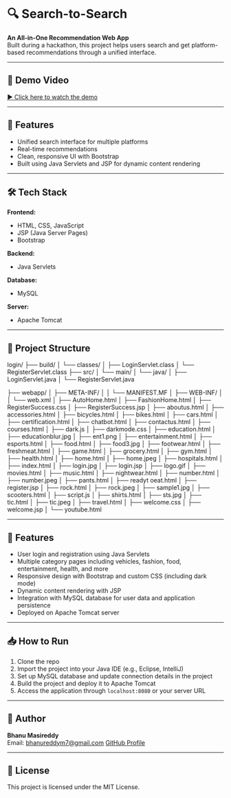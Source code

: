 # 🔍 Search-to-Search

**An All-in-One Recommendation Web App**  
Built during a hackathon, this project helps users search and get platform-based recommendations through a unified interface.

---

## 🎥 Demo Video

[▶️ Click here to watch the demo]([https://drive.google.com/your-demo-link](https://drive.google.com/drive/folders/1qf5tqTfsFoo325pgbyrgnAWUC5i1lsPu?usp=drive_link))

---

## 🚀 Features

- Unified search interface for multiple platforms  
- Real-time recommendations  
- Clean, responsive UI with Bootstrap  
- Built using Java Servlets and JSP for dynamic content rendering

---

## 🛠️ Tech Stack

**Frontend:**
- HTML, CSS, JavaScript
- JSP (Java Server Pages)
- Bootstrap

**Backend:**
- Java Servlets

**Database:**
- MySQL

**Server:**
- Apache Tomcat

---

## 📁 Project Structure

login/
├── build/
│ └── classes/
│ ├── LoginServlet.class
│ └── RegisterServlet.class
├── src/
│ └── main/
│ └── java/
│ ├── LoginServlet.java
│ └── RegisterServlet.java

├── webapp/
│ ├── META-INF/
│ │ └── MANIFEST.MF
│ ├── WEB-INF/
│ │ └── web.xml
│ ├── AutoHome.html
│ ├── FashionHome.html
│ ├── RegisterSuccess.css
│ ├── RegisterSuccess.jsp
│ ├── aboutus.html
│ ├── accessories.html
│ ├── bicycles.html
│ ├── bikes.html
│ ├── cars.html
│ ├── certification.html
│ ├── chatbot.html
│ ├── contactus.html
│ ├── courses.html
│ ├── dark.js
│ ├── darkmode.css
│ ├── education.html
│ ├── educationblur.jpg
│ ├── ent1.png
│ ├── entertainment.html
│ ├── esports.html
│ ├── food.html
│ ├── food3.jpg
│ ├── footwear.html
│ ├── freshmeat.html
│ ├── game.html
│ ├── grocery.html
│ ├── gym.html
│ ├── health.html
│ ├── home.html
│ ├── home.jpeg
│ ├── hospitals.html
│ ├── index.html
│ ├── login.jpg
│ ├── login.jsp
│ ├── logo.gif
│ ├── movies.html
│ ├── music.html
│ ├── nightwear.html
│ ├── number.html
│ ├── number.jpeg
│ ├── pants.html
│ ├── readyt oeat.html
│ ├── register.jsp
│ ├── rock.html
│ ├── rock.jpeg
│ ├── sample1.jpg
│ ├── scooters.html
│ ├── script.js
│ ├── shirts.html
│ ├── sts.jpg
│ ├── tic.html
│ ├── tic.jpeg
│ ├── travel.html
│ ├── welcome.css
│ ├── welcome.jsp
│ └── youtube.html


---

## 🚀 Features

- User login and registration using Java Servlets  
- Multiple category pages including vehicles, fashion, food, entertainment, health, and more  
- Responsive design with Bootstrap and custom CSS (including dark mode)  
- Dynamic content rendering with JSP  
- Integration with MySQL database for user data and application persistence  
- Deployed on Apache Tomcat server

---

## 📥 How to Run

1. Clone the repo  
2. Import the project into your Java IDE (e.g., Eclipse, IntelliJ)  
3. Set up MySQL database and update connection details in the project  
4. Build the project and deploy it to Apache Tomcat  
5. Access the application through `localhost:8080` or your server URL  

---

## 👤 Author

**Bhanu Masireddy**  
Email: bhanureddym7@gmail.com 
[GitHub Profile]([https://github.com/BhanuMasireddy](https://github.com/BhanuMasireddy))

---

## 📄 License

This project is licensed under the MIT License.
